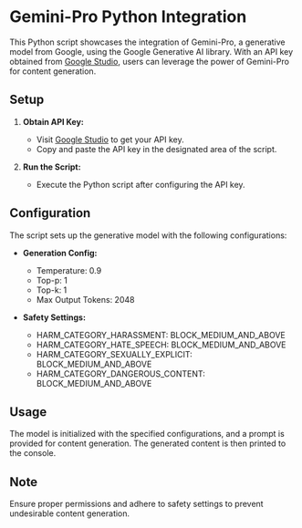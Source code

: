 # Gemini-Pro Python Integration

This Python script showcases the integration of Gemini-Pro, a generative model from Google, using the Google Generative AI library. With an API key obtained from [Google Studio](https://makersuite.google.com/app/apikey), users can leverage the power of Gemini-Pro for content generation.

## Setup

1. **Obtain API Key:**
    - Visit [Google Studio](https://makersuite.google.com/app/apikey) to get your API key.
    - Copy and paste the API key in the designated area of the script.

2. **Run the Script:**
    - Execute the Python script after configuring the API key.

## Configuration

The script sets up the generative model with the following configurations:

- **Generation Config:**
  - Temperature: 0.9
  - Top-p: 1
  - Top-k: 1
  - Max Output Tokens: 2048

- **Safety Settings:**
  - HARM_CATEGORY_HARASSMENT: BLOCK_MEDIUM_AND_ABOVE
  - HARM_CATEGORY_HATE_SPEECH: BLOCK_MEDIUM_AND_ABOVE
  - HARM_CATEGORY_SEXUALLY_EXPLICIT: BLOCK_MEDIUM_AND_ABOVE
  - HARM_CATEGORY_DANGEROUS_CONTENT: BLOCK_MEDIUM_AND_ABOVE

## Usage

The model is initialized with the specified configurations, and a prompt is provided for content generation. The generated content is then printed to the console.

## Note

Ensure proper permissions and adhere to safety settings to prevent undesirable content generation.

